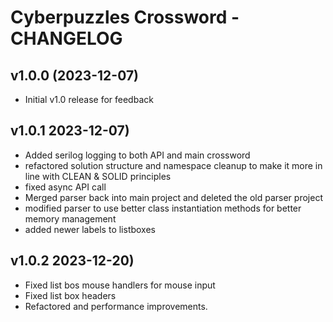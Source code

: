 # Cyberpuzzles Crossword - CHANGELOG

## v1.0.0 (2023-12-07)
- Initial v1.0 release for feedback

## v1.0.1 2023-12-07)
- Added serilog logging to both API and main crossword
- refactored solution structure and namespace cleanup to make it more in line with CLEAN & SOLID principles
- fixed async API call
- Merged parser back into main project and deleted the old parser project
- modified parser to use better class instantiation methods for better memory management
- added newer labels to listboxes

## v1.0.2 2023-12-20)
- Fixed list bos mouse handlers for mouse input
- Fixed list box headers
- Refactored and performance improvements.